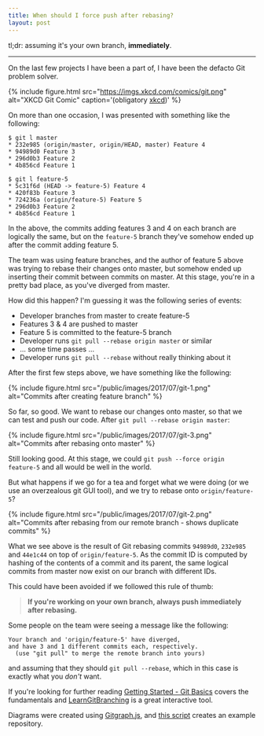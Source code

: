 ```yaml
---
title: When should I force push after rebasing?
layout: post
---
```


tl;dr: assuming it's your own branch, **immediately**.

---

On the last few projects I have been a part of, I have been the defacto Git
problem solver.

{% include figure.html src="https://imgs.xkcd.com/comics/git.png" alt="XKCD Git Comic" caption='(obligatory <a href="https://xkcd.com/1597/">xkcd</a>)' %}

On more than one occasion, I was presented with something like the following:

```
$ git l master
* 232e985 (origin/master, origin/HEAD, master) Feature 4
* 94989d0 Feature 3
* 296d0b3 Feature 2
* 4b856cd Feature 1

$ git l feature-5
* 5c31f6d (HEAD -> feature-5) Feature 4
* 420f83b Feature 3
* 724236a (origin/feature-5) Feature 5
* 296d0b3 Feature 2
* 4b856cd Feature 1
```

In the above, the commits adding features 3 and 4 on each branch are logically
the same, but on the `feature-5` branch they've somehow ended up after the
commit adding feature 5.

The team was using feature branches, and the author of feature 5 above was
trying to rebase their changes onto master, but somehow ended up inserting
their commit between commits on master. At this stage, you're in a pretty bad
place, as you've diverged from master.

How did this happen? I'm guessing it was the following series of events:

* Developer branches from master to create feature-5
* Features 3 & 4 are pushed to master
* Feature 5 is committed to the feature-5 branch
* Developer runs `git pull --rebase origin master` or similar
* ... some time passes ...
* Developer runs `git pull --rebase` without really thinking about it

<!--
<script src="https://cdnjs.cloudflare.com/ajax/libs/gitgraph.js/1.11.3/gitgraph.js"></script>
<link rel="stylesheet" type="text/css" href="https://cdnjs.cloudflare.com/ajax/libs/gitgraph.js/1.11.3/gitgraph.css" />

<script>
var gitGraphTemplateConfig = {
          colors: ["#979797", "#008fb5", "#f1c109"],
          branch: {
            lineWidth: 10,
            spacingX: 50,
            labelRotation: 0
          },
          commit: {
            spacingY: -80,
            dot: {
              size: 14
            },
            message: {
              displayAuthor: false,
              displayBranch: false,
              font: "normal 14pt Arial"
            }
          }
        };

var gitGraphTemplate = new GitGraph.Template( gitGraphTemplateConfig );
</script>
-->
After the first few steps above, we have something like the following:

<!--
<div style="overflow-x: scroll">
<canvas id="gitgraph-1" height="800"></canvas>
</div>
<script>
var gitgraph = new GitGraph( { template: gitGraphTemplate, elementId: "gitgraph-1" })
var master = gitgraph.branch("master")
gitgraph.commit( { message: "Feature 1", sha1: "4b856cd" })
gitgraph.commit( { message: "Feature 2", sha1: "296d0b3" })
gitgraph.branch("feature-5" )
gitgraph.commit( { message: "Feature 5 (feature-5, origin/feature-5)", sha1: "724236a" })
master.checkout()
gitgraph.commit( { message: "Feature 3", sha1: "94989d0" })
gitgraph.commit( { message: "Feature 4 (master, origin/master)", sha1: "232e985" })
</script>
-->

{% include figure.html src="/public/images/2017/07/git-1.png" alt="Commits after creating feature branch" %}

So far, so good. We want to rebase our changes onto master, so that we can test
and push our code. After `git pull --rebase origin master`:

<!--
<div style="overflow-x: scroll">
<canvas id="gitgraph-2"></canvas>
</div>
<script>
var gitgraph = new GitGraph( { template: gitGraphTemplate, elementId: "gitgraph-2" })
var master = gitgraph.branch("master")
gitgraph.commit( { message: "Feature 1", sha1: "4b856cd" })
gitgraph.commit( { message: "Feature 2", sha1: "296d0b3" })
gitgraph.branch("origin/feature-5" )
gitgraph.commit( { message: "Feature 5 (origin/feature-5)", sha1: "724236a" })
master.checkout()
gitgraph.commit( { message: "Feature 3", sha1: "94989d0" })
gitgraph.commit( { message: "Feature 4 (master, origin/master)", sha1: "232e985" })
gitgraph.commit( { message: "Feature 5 (feature-5)", sha1: "44e1c44" })
</script>
-->

{% include figure.html src="/public/images/2017/07/git-3.png" alt="Commits after rebasing onto master" %}

Still looking good. At this stage, we could `git push --force origin feature-5`
and all would be well in the world.

But what happens if we go for a tea and forget what we were doing (or we use an
overzealous git GUI tool), and we try to rebase onto `origin/feature-5`?

<!--
<div style="overflow-x: scroll">
<canvas id="gitgraph-3"></canvas>
</div>
<script>
var gitgraph = new GitGraph( { template: gitGraphTemplate, elementId: "gitgraph-3" })
var master = gitgraph.branch("master")
gitgraph.commit( { message: "Feature 1", sha1: "4b856cd" })
gitgraph.commit( { message: "Feature 2", sha1: "296d0b3" })
gitgraph.branch("feature-5" )
gitgraph.commit( { message: "Feature 5 (origin/feature-5)", sha1: "724236a" })
gitgraph.commit( { message: "Feature 3", sha1: "420f83b" })
gitgraph.commit( { message: "Feature 4 (feature-5)", sha1: "5c31f6d" })
master.checkout()
gitgraph.commit( { message: "Feature 3", sha1: "94989d0" })
gitgraph.commit( { message: "Feature 4 (master, origin/master)", sha1: "232e985" })
</script>
-->

{% include figure.html src="/public/images/2017/07/git-2.png" alt="Commits after rebasing from our remote branch - shows duplicate commits" %}

What we see above is the result of Git rebasing commits `94989d0`, `232e985`
and `44e1c44` on top of `origin/feature-5`. As the commit ID is computed by
hashing of the contents of a commit and its parent, the same logical commits
from master now exist on our branch with different IDs.

This could have been avoided if we followed this rule of thumb:

> **If you're working on your own branch, always push immediately after rebasing.**

Some people on the team were seeing a message like the following:

```
Your branch and 'origin/feature-5' have diverged,
and have 3 and 1 different commits each, respectively.
  (use "git pull" to merge the remote branch into yours)
```

and assuming that they should `git pull --rebase`, which in this case is exactly what you *don't* want.

If you're looking for further reading [Getting Started - Git Basics](https://git-scm.com/book/en/v1/Getting-Started-Git-Basics) covers the fundamentals and [LearnGitBranching](http://learngitbranching.js.org/) is a great interactive tool.

Diagrams were created using [Gitgraph.js](http://gitgraphjs.com/), and [this script](/public/2017-07-05-when-should-i-force-push-after-rebasing-script.sh) creates an example repository.
